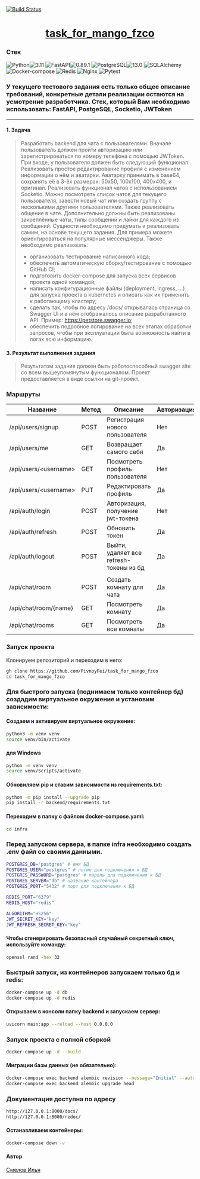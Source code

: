 [![Build Status](https://github.com/PivnoyFei/task_for_mango_fzco/actions/workflows/main.yml/badge.svg?branch=main)](https://github.com/PivnoyFei/task_for_mango_fzco/actions/workflows/main.yml)

<h1 align="center"><a target="_blank" href="">task_for_mango_fzco</a></h1>

### Стек
![Python](https://img.shields.io/badge/Python-171515?style=flat-square&logo=Python)![3.11](https://img.shields.io/badge/3.11-blue?style=flat-square&logo=3.11)
![FastAPI](https://img.shields.io/badge/FastAPI-171515?style=flat-square&logo=FastAPI)![0.89.1](https://img.shields.io/badge/0.89.1-blue?style=flat-square&logo=0.89.1)
![PostgreSQL](https://img.shields.io/badge/PostgreSQL-171515?style=flat-square&logo=PostgreSQL)![13.0](https://img.shields.io/badge/13.0-blue?style=flat-square&logo=13.0)
![SQLAlchemy](https://img.shields.io/badge/SQLAlchemy-171515?style=flat-square&logo=SQLAlchemy)
![Docker-compose](https://img.shields.io/badge/Docker--compose-171515?style=flat-square&logo=Docker)
![Redis](https://img.shields.io/badge/Redis-171515?style=flat-square&logo=Redis)
![Nginx](https://img.shields.io/badge/Nginx-171515?style=flat-square&logo=Nginx)
![Pytest](https://img.shields.io/badge/Pytest-171515?style=flat-square&logo=Pytest)

### У текущего тестового задания есть только общее описание требований, конкретные детали реализации остаются на усмотрение разработчика. Стек, который Вам необходимо использовать: FastAPI, PostgeSQL, Socketio, JWToken
---
#### 1. Задача

> Разработать backend для чата с пользователями. Вначале пользователь должен пройти авторизацию или зарегистрироваться по номеру телефона с помощью JWToken.
При входе, у пользователя должен быть следующий функционал:
Реализовать простое редактирование профиля с изменением информации о нём и аватарки. Аватарку принимать в base64, сохранять её в 3-ёх размерах: 50х50, 100х100, 400х400, и оригинал.
Реализовать функционал чатов с использованием Socketio. Можно посмотреть список чатов для текущего пользователя, завести новый чат или создать группу с несколькими другими пользователями. Также реализовать общение в чате.
Дополнительно должны быть реализованы закреплённые чаты, типы сообщений и лайки для каждого из сообщений.
Сущности необходимо придумать и реализовать самим, на основе текущего задания. Для примера можете ориентироваться на популярные мессенджеры.
Также необходимо реализовать:
> - организовать тестирование написанного кода;
> - обеспечить автоматическую сборку/тестирование с помощью GitHub CI;
> - подготовить docker-compose для запуска всех сервисов проекта одной командой;
> - написать конфигурационные файлы (deployment, ingress, …) для запуска проекта в kubernetes и описать как их применить к работающему кластеру;
> - сделать так, чтобы по адресу /docs/ открывалась страница со Swagger UI и в нём отображалось описание разработанного API. Пример: https://petstore.swagger.io;
> - обеспечить подробное логирование на всех этапах обработки запросов, чтобы при эксплуатации была возможность найти в логах всю информацию.

#### 3. Результат выполнения задания
> Результатом задания должен быть работоспособный swagger site со всем вышеупомянутым функционалом. Проект предоставляется в виде ссылки на git-проект.


### Маршруты

| Название | Метод | Описание | Авторизация |
|----------|-------|----------|-------------|
| /api/users/signup           | POST | Регистрация нового пользователя | Нет
| /api/users/me               | GET  | Возвращает самого себя | Да
| /api/users/&lt;username&gt; | GET  | Посмотреть профиль пользователя | Нет
| /api/users/&lt;username&gt; | PUT  | Редактировать профиль | Да
| /api/auth/login             | POST | Авторизация, получение jwt-токена | Нет
| /api/auth/refresh           | POST | Обновить токен | Да
| /api/auth/logout            | POST | Выйти, удаляет все refresh-токены из бд | Да
||
| /api/chat/room              | POST | Создать комнату для чата | Да
| /api/chat/room/{name}       | GET  | Посмотреть комнату | Да
| /api/chat/rooms             | GET  | Посмотреть все комнаты | Да



### Запуск проекта
Клонируем репозиторий и переходим в него:
```bash
gh clone https://github.com/PivnoyFei/task_for_mango_fzco
cd task_for_mango_fzco
```

### Для быстрого запуска (поднимаем только контейнер бд) создадим виртуальное окружение и установим зависимости:
#### Создаем и активируем виртуальное окружение:
```bash
python3 -m venv venv
source venv/bin/activate
```
#### для Windows
```bash
python -m venv venv
source venv/Scripts/activate
```
#### Обновиляем pip и ставим зависимости из requirements.txt:
```bash
python -m pip install --upgrade pip
pip install -r backend/requirements.txt
```

#### Переходим в папку с файлом docker-compose.yaml:
```bash
cd infra
```

### Перед запуском сервера, в папке infra необходимо создать .env файл со своими данными.
```bash
POSTGRES_DB="postgres" # имя БД
POSTGRES_USER="postgres" # логин для подключения к БД
POSTGRES_PASSWORD="postgres" # пароль для подключения к БД
POSTGRES_SERVER="db" # название контейнера
POSTGRES_PORT="5432" # порт для подключения к БД

REDIS_PORT="6379"
REDIS_HOST="redis"

ALGORITHM="HS256"
JWT_SECRET_KEY="key"
JWT_REFRESH_SECRET_KEY="key"
```

#### Чтобы сгенерировать безопасный случайный секретный ключ, используйте команду:
```bash
openssl rand -hex 32
```

### Быстрый запуск, из контейнеров запускаем только бд и redis:
```bash
docker-compose up -d db
docker-compose up -d redis
```

#### Открываем в консоли папку backend и запускаем сервер:
```bash
uvicorn main:app --reload --host 0.0.0.0
```

### Запуск проекта с полной сборкой
```bash
docker-compose up -d --build
```

#### Миграции базы данных (не обязательно):
```bash
docker-compose exec backend alembic revision --message="Initial" --autogenerate
docker-compose exec backend alembic upgrade head
```

### Документация доступна по адресу
```bash
http://127.0.0.1:8000/docs/
http://127.0.0.1:8000/redoc/
```
#### Останавливаем контейнеры:
```bash
docker-compose down -v
```

#### Автор
[Смелов Илья](https://github.com/PivnoyFei)